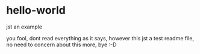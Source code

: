 # hello-world
jst an example

you fool, dont read everything as it says, however this jst a test readme file, no need to concern about this more,
bye :-D
